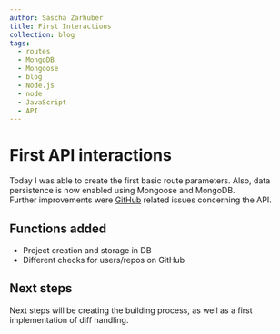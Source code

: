 ```yaml
---
author: Sascha Zarhuber
title: First Interactions
collection: blog
tags:
  - routes
  - MongoDB
  - Mongoose
  - blog
  - Node.js
  - node
  - JavaScript
  - API
---
```


# First API interactions

Today I was able to create the first basic route parameters. Also, data persistence is now enabled using Mongoose and MongoDB.  
Further improvements were [GitHub](https://www.github.com) related issues concerning the API.

## Functions added

* Project creation and storage in DB
* Different checks for users/repos on GitHub

## Next steps

Next steps will be creating the building process, as well as a first implementation of diff handling.
